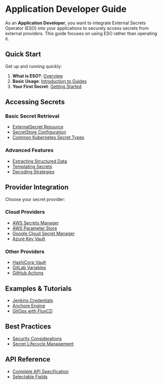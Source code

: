 # Application Developer Guide

As an **Application Developer**, you want to integrate External Secrets Operator (ESO) into your applications to securely access secrets from external providers. This guide focuses on using ESO rather than operating it.

## Quick Start

Get up and running quickly:

1. **What is ESO?**: [Overview](../introduction/overview.md)
2. **Basic Usage**: [Introduction to Guides](../guides/introduction.md)
3. **Your First Secret**: [Getting Started](../introduction/getting-started.md)

## Accessing Secrets

### Basic Secret Retrieval
- [ExternalSecret Resource](../api/externalsecret.md)
- [SecretStore Configuration](../api/secretstore.md)
- [Common Kubernetes Secret Types](../guides/common-k8s-secret-types.md)

### Advanced Features
- [Extracting Structured Data](../guides/all-keys-one-secret.md)
- [Templating Secrets](../guides/templating.md)
- [Decoding Strategies](../guides/decoding-strategy.md)

## Provider Integration

Choose your secret provider:

### Cloud Providers
- [AWS Secrets Manager](../provider/aws-secrets-manager.md)
- [AWS Parameter Store](../provider/aws-parameter-store.md)
- [Google Cloud Secret Manager](../provider/google-secrets-manager.md)
- [Azure Key Vault](../provider/azure-key-vault.md)

### Other Providers
- [HashiCorp Vault](../provider/hashicorp-vault.md)
- [GitLab Variables](../provider/gitlab-variables.md)
- [GitHub Actions](../provider/github.md)

## Examples & Tutorials

- [Jenkins Credentials](../examples/jenkins-kubernetes-credentials.md)
- [Anchore Engine](../examples/anchore-engine-credentials.md)
- [GitOps with FluxCD](../examples/gitops-using-fluxcd.md)

## Best Practices

- [Security Considerations](../guides/security-best-practices.md)
- [Secret Lifecycle Management](../guides/ownership-deletion-policy.md)

## API Reference

- [Complete API Specification](../api/spec.md)
- [Selectable Fields](../api/selectable-fields.md)
